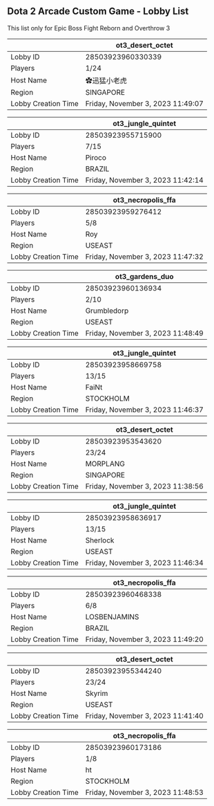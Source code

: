 ## Dota 2 Arcade Custom Game - Lobby List

This list only for Epic Boss Fight Reborn and Overthrow 3

|  | ot3_desert_octet |
| ------ | ------ |
| Lobby ID | 28503923960330339 |
| Players | 1/24 |
| Host Name | ✿迅猛小老虎 |
| Region | SINGAPORE |
| Lobby Creation Time | Friday, November 3, 2023 11:49:07 |


|  | ot3_jungle_quintet |
| ------ | ------ |
| Lobby ID | 28503923955715900 |
| Players | 7/15 |
| Host Name | Piroco |
| Region | BRAZIL |
| Lobby Creation Time | Friday, November 3, 2023 11:42:14 |


|  | ot3_necropolis_ffa |
| ------ | ------ |
| Lobby ID | 28503923959276412 |
| Players | 5/8 |
| Host Name | Roy |
| Region | USEAST |
| Lobby Creation Time | Friday, November 3, 2023 11:47:32 |


|  | ot3_gardens_duo |
| ------ | ------ |
| Lobby ID | 28503923960136934 |
| Players | 2/10 |
| Host Name | Grumbledorp |
| Region | USEAST |
| Lobby Creation Time | Friday, November 3, 2023 11:48:49 |


|  | ot3_jungle_quintet |
| ------ | ------ |
| Lobby ID | 28503923958669758 |
| Players | 13/15 |
| Host Name | FaiNt |
| Region | STOCKHOLM |
| Lobby Creation Time | Friday, November 3, 2023 11:46:37 |


|  | ot3_desert_octet |
| ------ | ------ |
| Lobby ID | 28503923953543620 |
| Players | 23/24 |
| Host Name | MORPLANG |
| Region | SINGAPORE |
| Lobby Creation Time | Friday, November 3, 2023 11:38:56 |


|  | ot3_jungle_quintet |
| ------ | ------ |
| Lobby ID | 28503923958636917 |
| Players | 13/15 |
| Host Name | Sherlock |
| Region | USEAST |
| Lobby Creation Time | Friday, November 3, 2023 11:46:34 |


|  | ot3_necropolis_ffa |
| ------ | ------ |
| Lobby ID | 28503923960468338 |
| Players | 6/8 |
| Host Name | LOSBENJAMINS |
| Region | BRAZIL |
| Lobby Creation Time | Friday, November 3, 2023 11:49:20 |


|  | ot3_desert_octet |
| ------ | ------ |
| Lobby ID | 28503923955344240 |
| Players | 23/24 |
| Host Name | Skyrim |
| Region | USEAST |
| Lobby Creation Time | Friday, November 3, 2023 11:41:40 |


|  | ot3_necropolis_ffa |
| ------ | ------ |
| Lobby ID | 28503923960173186 |
| Players | 1/8 |
| Host Name | ht |
| Region | STOCKHOLM |
| Lobby Creation Time | Friday, November 3, 2023 11:48:53 |


